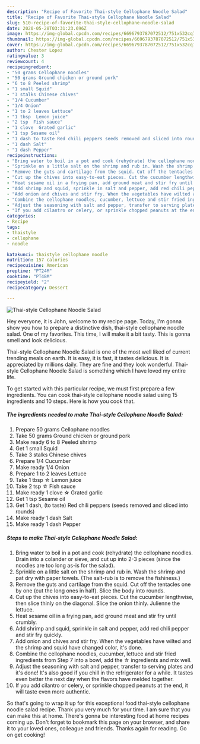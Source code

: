 ```yaml
---
description: "Recipe of Favorite Thai-style Cellophane Noodle Salad"
title: "Recipe of Favorite Thai-style Cellophane Noodle Salad"
slug: 510-recipe-of-favorite-thai-style-cellophane-noodle-salad
date: 2020-05-28T03:31:23.696Z
image: https://img-global.cpcdn.com/recipes/6696793787072512/751x532cq70/thai-style-cellophane-noodle-salad-recipe-main-photo.jpg
thumbnail: https://img-global.cpcdn.com/recipes/6696793787072512/751x532cq70/thai-style-cellophane-noodle-salad-recipe-main-photo.jpg
cover: https://img-global.cpcdn.com/recipes/6696793787072512/751x532cq70/thai-style-cellophane-noodle-salad-recipe-main-photo.jpg
author: Chester Lopez
ratingvalue: 3
reviewcount: 4
recipeingredient:
- "50 grams Cellophane noodles"
- "50 grams Ground chicken or ground pork"
- "6 to 8 Peeled shrimp"
- "1 small Squid"
- "3 stalks Chinese chives"
- "1/4 Cucumber"
- "1/4 Onion"
- "1 to 2 leaves Lettuce"
- "1 tbsp  Lemon juice"
- "2 tsp  Fish sauce"
- "1 clove  Grated garlic"
- "1 tsp Sesame oil"
- "1 dash to taste Red chili peppers seeds removed and sliced into rounds"
- "1 dash Salt"
- "1 dash Pepper"
recipeinstructions:
- "Bring water to boil in a pot and cook (rehydrate) the cellophane noodles. Drain into a colander or sieve, and cut up into 2-3 pieces (since the noodles are too long as-is for the salad)."
- "Sprinkle on a little salt on the shrimp and rub in. Wash the shrimp and pat dry with paper towels. (The salt-rub is to remove the fishiness.)"
- "Remove the guts and cartilage from the squid. Cut off the tentacles one by one (cut the long ones in half). Slice the body into rounds."
- "Cut up the chives into easy-to-eat pieces. Cut the cucumber lengthwise, then slice thinly on the diagonal. Slice the onion thinly. Julienne the lettuce."
- "Heat sesame oil in a frying pan, add ground meat and stir fry until crumbly."
- "Add shrimp and squid, sprinkle in salt and pepper, add red chili pepper and stir fry quickly."
- "Add onion and chives and stir fry. When the vegetables have wilted and the shrimp and squid have changed color, it&#39;s done."
- "Combine the cellophane noodles, cucumber, lettuce and stir fried ingredients from Step 7 into a bowl, add the ☆ ingredients and mix well."
- "Adjust the seasoning with salt and pepper, transfer to serving plates and it&#39;s done! It&#39;s also good if you chill in the refrigerator for a while. It tastes even better the next day when the flavors have melded together."
- "If you add cilantro or celery, or sprinkle chopped peanuts at the end, it will taste even more authentic."
categories:
- Recipe
tags:
- thaistyle
- cellophane
- noodle

katakunci: thaistyle cellophane noodle 
nutrition: 157 calories
recipecuisine: American
preptime: "PT24M"
cooktime: "PT48M"
recipeyield: "2"
recipecategory: Dessert

---
```



![Thai-style Cellophane Noodle Salad](https://img-global.cpcdn.com/recipes/6696793787072512/751x532cq70/thai-style-cellophane-noodle-salad-recipe-main-photo.jpg)

Hey everyone, it is John, welcome to my recipe page. Today, I'm gonna show you how to prepare a distinctive dish, thai-style cellophane noodle salad. One of my favorites. This time, I will make it a bit tasty. This is gonna smell and look delicious.

Thai-style Cellophane Noodle Salad is one of the most well liked of current trending meals on earth. It is easy, it is fast, it tastes delicious. It is appreciated by millions daily. They are fine and they look wonderful. Thai-style Cellophane Noodle Salad is something which I have loved my entire life.




To get started with this particular recipe, we must first prepare a few ingredients. You can cook thai-style cellophane noodle salad using 15 ingredients and 10 steps. Here is how you cook that.

<!--inarticleads1-->

##### The ingredients needed to make Thai-style Cellophane Noodle Salad:

1. Prepare 50 grams Cellophane noodles
1. Take 50 grams Ground chicken or ground pork
1. Make ready 6 to 8 Peeled shrimp
1. Get 1 small Squid
1. Take 3 stalks Chinese chives
1. Prepare 1/4 Cucumber
1. Make ready 1/4 Onion
1. Prepare 1 to 2 leaves Lettuce
1. Take 1 tbsp ☆ Lemon juice
1. Take 2 tsp ☆ Fish sauce
1. Make ready 1 clove ☆ Grated garlic
1. Get 1 tsp Sesame oil
1. Get 1 dash, (to taste) Red chili peppers (seeds removed and sliced into rounds)
1. Make ready 1 dash Salt
1. Make ready 1 dash Pepper




<!--inarticleads2-->

##### Steps to make Thai-style Cellophane Noodle Salad:

1. Bring water to boil in a pot and cook (rehydrate) the cellophane noodles. Drain into a colander or sieve, and cut up into 2-3 pieces (since the noodles are too long as-is for the salad).
1. Sprinkle on a little salt on the shrimp and rub in. Wash the shrimp and pat dry with paper towels. (The salt-rub is to remove the fishiness.)
1. Remove the guts and cartilage from the squid. Cut off the tentacles one by one (cut the long ones in half). Slice the body into rounds.
1. Cut up the chives into easy-to-eat pieces. Cut the cucumber lengthwise, then slice thinly on the diagonal. Slice the onion thinly. Julienne the lettuce.
1. Heat sesame oil in a frying pan, add ground meat and stir fry until crumbly.
1. Add shrimp and squid, sprinkle in salt and pepper, add red chili pepper and stir fry quickly.
1. Add onion and chives and stir fry. When the vegetables have wilted and the shrimp and squid have changed color, it&#39;s done.
1. Combine the cellophane noodles, cucumber, lettuce and stir fried ingredients from Step 7 into a bowl, add the ☆ ingredients and mix well.
1. Adjust the seasoning with salt and pepper, transfer to serving plates and it&#39;s done! It&#39;s also good if you chill in the refrigerator for a while. It tastes even better the next day when the flavors have melded together.
1. If you add cilantro or celery, or sprinkle chopped peanuts at the end, it will taste even more authentic.




So that's going to wrap it up for this exceptional food thai-style cellophane noodle salad recipe. Thank you very much for your time. I am sure that you can make this at home. There's gonna be interesting food at home recipes coming up. Don't forget to bookmark this page on your browser, and share it to your loved ones, colleague and friends. Thanks again for reading. Go on get cooking!
